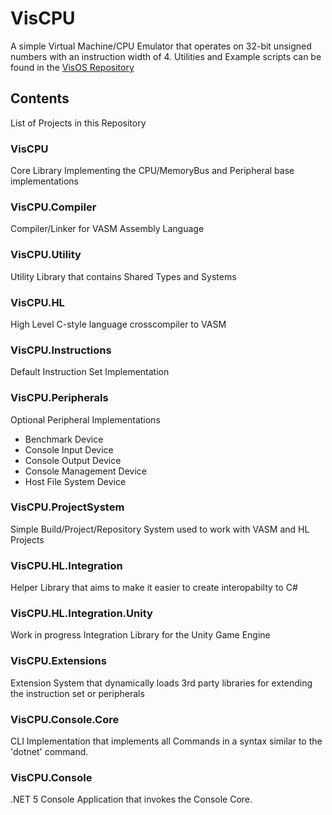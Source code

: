 # VisCPU
A simple Virtual Machine/CPU Emulator that operates on 32-bit unsigned numbers with an instruction width of 4.
Utilities and Example scripts can be found in the [VisOS Repository](https://github.com/ByteChkR/visos)

## Contents
List of Projects in this Repository

### VisCPU
Core Library Implementing the CPU/MemoryBus and Peripheral base implementations

### VisCPU.Compiler
Compiler/Linker for VASM Assembly Language

### VisCPU.Utility
Utility Library that contains Shared Types and Systems

### VisCPU.HL
High Level C-style language crosscompiler to VASM

### VisCPU.Instructions
Default Instruction Set Implementation

### VisCPU.Peripherals
Optional Peripheral Implementations
- Benchmark Device
- Console Input Device
- Console Output Device
- Console Management Device
- Host File System Device

### VisCPU.ProjectSystem
Simple Build/Project/Repository System used to work with VASM and HL Projects

### VisCPU.HL.Integration
Helper Library that aims to make it easier to create interopabilty to C#

### VisCPU.HL.Integration.Unity
Work in progress Integration Library for the Unity Game Engine

### VisCPU.Extensions
Extension System that dynamically loads 3rd party libraries for extending the instruction set or peripherals

### VisCPU.Console.Core
CLI Implementation that implements all Commands in a syntax similar to the 'dotnet' command.

### VisCPU.Console
.NET 5 Console Application that invokes the Console Core.
